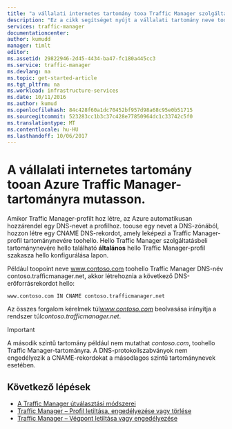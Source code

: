 ```yaml
---
title: "a vállalati internetes tartomány tooa Traffic Manager szolgáltatásbeli tartománynevére aaaPoint |} Microsoft Docs"
description: "Ez a cikk segítséget nyújt a vállalati tartomány neve tooa Traffic Manager szolgáltatásbeli tartománynevére mutasson."
services: traffic-manager
documentationcenter: 
author: kumudd
manager: timlt
editor: 
ms.assetid: 29822946-2d45-4434-ba47-fc180a445cc3
ms.service: traffic-manager
ms.devlang: na
ms.topic: get-started-article
ms.tgt_pltfrm: na
ms.workload: infrastructure-services
ms.date: 10/11/2016
ms.author: kumud
ms.openlocfilehash: 84c428f60a1dc70452bf957d98a68c95e0b51715
ms.sourcegitcommit: 523283cc1b3c37c428e77850964dc1c33742c5f0
ms.translationtype: MT
ms.contentlocale: hu-HU
ms.lasthandoff: 10/06/2017
---
```

# <a name="point-a-company-internet-domain-tooan-azure-traffic-manager-domain"></a>A vállalati internetes tartomány tooan Azure Traffic Manager-tartományra mutasson.

Amikor Traffic Manager-profilt hoz létre, az Azure automatikusan hozzárendel egy DNS-nevet a profilhoz. toouse egy nevet a DNS-zónából, hozzon létre egy CNAME DNS-rekordot, amely leképezi a Traffic Manager-profil tartománynevére toohello. Hello Traffic Manager szolgáltatásbeli tartománynevére hello található **általános** hello Traffic Manager-profil szakasza hello konfigurálása lapon.

Például toopoint neve www.contoso.com toohello Traffic Manager DNS-név contoso.trafficmanager.net, akkor létrehoznia a következő DNS-erőforrásrekordot hello:

    www.contoso.com IN CNAME contoso.trafficmanager.net

Az összes forgalom kérelmek túl*www.contoso.com* beolvasása irányítja a rendszer túl*contoso.trafficmanager.net*.

> [!IMPORTANT]
> A második szintű tartomány például nem mutathat *contoso.com*, toohello Traffic Manager-tartományra. A DNS-protokollszabványok nem engedélyezik a CNAME-rekordokat a másodlagos szintű tartománynevek esetében.

## <a name="next-steps"></a>Következő lépések

* [A Traffic Manager útválasztási módszerei](traffic-manager-routing-methods.md)
* [Traffic Manager – Profil letiltása, engedélyezése vagy törlése](disable-enable-or-delete-a-profile.md)
* [Traffic Manager – Végpont letiltása vagy engedélyezése](disable-or-enable-an-endpoint.md)
